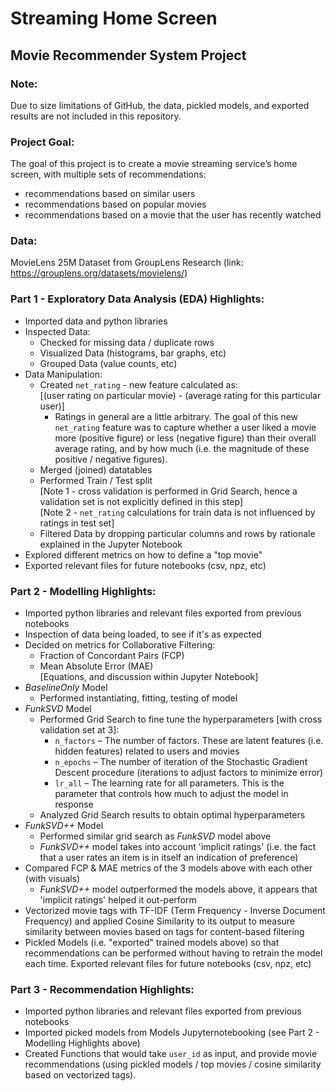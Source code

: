 # Streaming Home Screen
## Movie Recommender System Project

### Note:
Due to size limitations of GitHub, the data, pickled models, and exported results are not included in this repository. 

### Project Goal:

The goal of this project is to create a movie streaming service’s home screen, with multiple sets of recommendations: 
- recommendations based on similar users
- recommendations based on popular movies
- recommendations based on a movie that the user has recently watched

### Data:
MovieLens 25M Dataset from GroupLens Research (link: https://grouplens.org/datasets/movielens/)

### Part 1 - Exploratory Data Analysis (EDA) Highlights:
- Imported data and python libraries
- Inspected Data:
  - Checked for missing data / duplicate rows
  - Visualized Data (histograms, bar graphs, etc)
  - Grouped Data (value counts, etc)
- Data Manipulation:
  - Created `net_rating` - new feature calculated as: <br />
    [(user rating on particular movie) - (average rating for this particular user)]
      - Ratings in general are a little arbitrary. The goal of this new `net_rating` feature was to capture whether a user liked a movie more (positive figure) or less (negative figure) than their overall average rating, and by how much (i.e. the magnitude of these positive / negative figures).
  - Merged (joined) datatables
  - Performed Train / Test split <br />
    [Note 1 - cross validation is performed in Grid Search, hence a validation set is not explicitly defined in this step] <br />
    [Note 2 - `net_rating` calculations for train data is not influenced by ratings in test set]
  - Filtered Data by dropping particular columns and rows by rationale explained in the Jupyter Notebook
- Explored different metrics on how to define a "top movie"
- Exported relevant files for future notebooks (csv, npz, etc)

### Part 2 - Modelling Highlights:
- Imported python libraries and relevant files exported from previous notebooks
- Inspection of data being loaded, to see if it's as expected
- Decided on metrics for Collaborative Filtering:
  - Fraction of Concordant Pairs (FCP)
  - Mean Absolute Error (MAE)  <br />
    [Equations, and discussion within Jupyter Notebook]
- *BaselineOnly* Model
  - Performed instantiating, fitting, testing of model
- *FunkSVD* Model
  - Performed Grid Search to fine tune the hyperparameters [with cross validation set at 3]:
    - `n_factors` – The number of factors. These are latent features (i.e. hidden features) related to users and movies
    - `n_epochs` – The number of iteration of the Stochastic Gradient Descent procedure (iterations to adjust factors to minimize error)
    - `lr_all` – The learning rate for all parameters. This is the parameter that controls how much to adjust the model in response <br />
  - Analyzed Grid Search results to obtain optimal hyperparameters
- *FunkSVD++* Model
  - Performed similar grid search as *FunkSVD* model above
  - *FunkSVD++* model takes into account 'implicit ratings' (i.e. the fact that a user rates an item is in itself an indication of preference)
- Compared FCP & MAE metrics of the 3 models above with each other (with visuals)
  - *FunkSVD++* model outperformed the models above, it appears that 'implicit ratings' helped it out-perform
- Vectorized movie tags with TF-IDF (Term Frequency - Inverse Document Frequency) and applied Cosine Similarity to its output to measure similarity between movies based on tags for content-based filtering
- Pickled Models (i.e. "exported" trained models above) so that recommendations can be performed without having to retrain the model each time. Exported relevant files for future notebooks (csv, npz, etc)

### Part 3 - Recommendation Highlights:
- Imported python libraries and relevant files exported from previous notebooks
- Imported picked models from Models Jupyternotebooking (see Part 2 - Modelling Highlights above)
- Created Functions that would take `user_id` as input, and provide movie recommendations (using pickled models / top movies / cosine similarity based on vectorized tags). 
